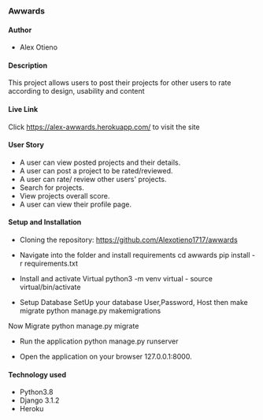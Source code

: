 ### Awwards

#### Author
* Alex Otieno
#### Description
This project allows users to post their projects for other users to rate according to design, usability and content

#### Live Link
Click https://alex-awwards.herokuapp.com/ to visit the site

#### User Story
* A user can view posted projects and their details.
* A user can post a project to be rated/reviewed.
* A user can rate/ review other users' projects.
* Search for projects.
* View projects overall score.
* A user can view their profile page.

#### Setup and Installation

* Cloning the repository:
    https://github.com/Alexotieno1717/awwards

* Navigate into the folder and install requirements
    cd awwards pip install -r requirements.txt 

* Install and activate Virtual
    python3 -m venv virtual - source virtual/bin/activate  

* Setup Database
SetUp your database User,Password, Host then make migrate
    python manage.py makemigrations

Now Migrate
    python manage.py migrate 

* Run the application
    python manage.py runserver 

* Open the application on your browser 127.0.0.1:8000.

#### Technology used
* Python3.8
* Django 3.1.2
* Heroku